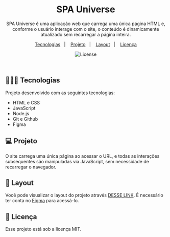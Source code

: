 <h1 align="center"> SPA Universe </h1>

<p align="center">
SPA Universe é uma aplicação web que carrega uma única página HTML e, conforme o usuário interage com o site, o conteúdo é dinamicamente atualizado sem recarregar a página inteira.
</p>

<p align="center">
  <a href="#-tecnologias">Tecnologias</a>&nbsp;&nbsp;&nbsp;|&nbsp;&nbsp;&nbsp;
  <a href="#-projeto">Projeto</a>&nbsp;&nbsp;&nbsp;|&nbsp;&nbsp;&nbsp;
  <a href="#-layout">Layout</a>&nbsp;&nbsp;&nbsp;|&nbsp;&nbsp;&nbsp;
  <a href="#memo-licença">Licença</a>
</p>

<p align="center">
  <img alt="License" src="">
</p>

<br>

## 🧑🏻‍💻 Tecnologias

Projeto desenvolvido com as seguintes tecnologias:

- HTML e CSS
- JavaScript
- Node.js
- Git e Github
- Figma

## 💻 Projeto

 O site carrega uma única página ao acessar o URL, e todas as interações subsequentes são manipuladas via JavaScript, sem necessidade de recarregar o navegador.

## 🔖 Layout

Você pode visualizar o layout do projeto através [DESSE LINK](https://www.figma.com/design/PMvBs7Pdmy7mxiAhBMbEsT/Stage-05---Focus-Timer-2.0-(Copy)?node-id=0-1&node-type=canvas&t=ZmyGMYzJJBC0rOdt-0). É necessário ter conta no [Figma](https://figma.com) para acessá-lo.

## :memo: Licença

Esse projeto está sob a licença MIT.
